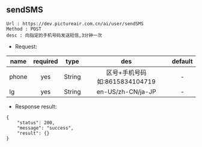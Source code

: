 

sendSMS
---

```
Url : https://dev.pictureair.com.cn/ai/user/sendSMS
Method : POST 
desc : 向指定的手机号码发送短信,3分钟一次
```

* Request:

|name|required|type|des|default|
| ------------- |:-------------:|:-------------:|:---------------------------------------:|:-------------:|
| phone | yes | String | 区号+手机号码如:8615834104719 | - |
| lg | yes | String | en-US/zh-CN/ja-JP | - |

* Response result:
```
{
    "status": 200,
    "message": "success",
    "result": {}
}
```
